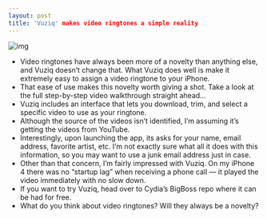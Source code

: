 ```yaml
---
layout: post
title: 'Vuziq' makes video ringtones a simple reality
---
```

![img](http://media.idownloadblog.com/wp-content/uploads/2012/04/VUZIQ_1.jpg)
* Video ringtones have always been more of a novelty than anything else, and Vuziq doesn’t change that. What Vuziq does well is make it extremely easy to assign a video ringtone to your iPhone.
* That ease of use makes this novelty worth giving a shot. Take a look at the full step-by-step video walkthrough straight ahead…
* Vuziq includes an interface that lets you download, trim, and select a specific video to use as your ringtone.
* Although the source of the videos isn’t identified, I’m assuming it’s getting the videos from YouTube.
* Interestingly, upon launching the app, its asks for your name, email address, favorite artist, etc. I’m not exactly sure what all it does with this information, so you may want to use a junk email address just in case.
* Other than that concern, I’m fairly impressed with Vuziq. On my iPhone 4 there was no “startup lag” when receiving a phone call — it played the video immediately with no slow down.
* If you want to try Vuziq, head over to Cydia’s BigBoss repo where it can be had for free.
* What do you think about video ringtones? Will they always be a novelty?

